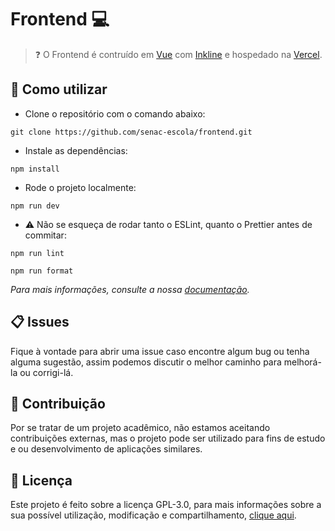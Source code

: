 # Frontend 💻

> ❓ O Frontend é contruído em [Vue](https://vuejs.org/) com [Inkline](https://www.inkline.io/) e hospedado na [Vercel](https://vercel.com/).

## 🔎 Como utilizar

- Clone o repositório com o comando abaixo:

```console
git clone https://github.com/senac-escola/frontend.git
```

- Instale as dependências:

```console
npm install
```

- Rode o projeto localmente:

```console
npm run dev
```

- ⚠️ Não se esqueça de rodar tanto o ESLint, quanto o Prettier antes de commitar:

```console
npm run lint
```

```console
npm run format
```

_Para mais informações, consulte a nossa [documentação](https://senac-escola-docs.vercel.app/)._

## 📋 Issues

Fique à vontade para abrir uma issue caso encontre algum bug ou tenha alguma sugestão, assim podemos discutir o melhor caminho para melhorá-la ou corrigi-lá.

## 👋 Contribuição

Por se tratar de um projeto acadêmico, não estamos aceitando contribuições externas, mas o projeto pode ser utilizado para fins de estudo e ou desenvolvimento de aplicações similares.

## 📜 Licença

Este projeto é feito sobre a licença GPL-3.0, para mais informações sobre a sua possível utilização, modificação e compartilhamento, [clique aqui](LICENSE).
